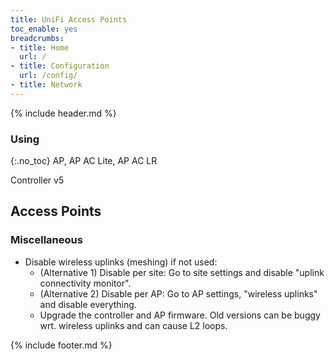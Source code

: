 ```yaml
---
title: UniFi Access Points
toc_enable: yes
breadcrumbs:
- title: Home
  url: /
- title: Configuration
  url: /config/
- title: Network
---
```

{% include header.md %}

### Using
{:.no_toc}
AP, AP AC Lite, AP AC LR

Controller v5

## Access Points

### Miscellaneous

- Disable wireless uplinks (meshing) if not used:
  - (Alternative 1) Disable per site: Go to site settings and disable "uplink connectivity monitor".
  - (Alternative 2) Disable per AP: Go to AP settings, "wireless uplinks" and disable everything.
  - Upgrade the controller and AP firmware. Old versions can be buggy wrt. wireless uplinks and can cause L2 loops.

{% include footer.md %}
